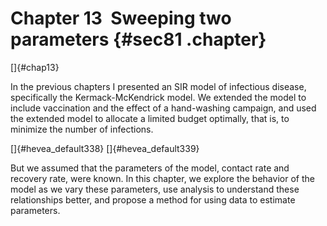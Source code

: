﻿Chapter 13  Sweeping two parameters {#sec81 .chapter}
===================================

[]{#chap13}

In the previous chapters I presented an SIR model of infectious disease,
specifically the Kermack-McKendrick model. We extended the model to
include vaccination and the effect of a hand-washing campaign, and used
the extended model to allocate a limited budget optimally, that is, to
minimize the number of infections.

[]{#hevea_default338} []{#hevea_default339}

But we assumed that the parameters of the model, contact rate and
recovery rate, were known. In this chapter, we explore the behavior of
the model as we vary these parameters, use analysis to understand these
relationships better, and propose a method for using data to estimate
parameters.


